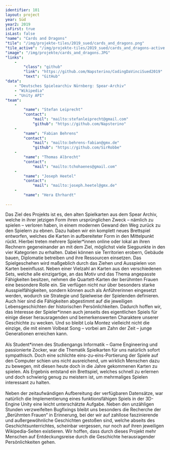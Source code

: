 ```yaml
---
identifier: 101
layout: project
year: Süd
year2: 2019
isFirst: true
isLast: false
"name": "Cards and Dragons"
"tile": "/img/projekte-tiles/2019_sued/cards_and_dragons.png"
"tile_active": "/img/projekte-tiles/2019_sued/cards_and_dragons-active.png"
"image": "/img/projekte/cards_and_dragons.JPG"
"links":
    -
        "class": "github"
        "link": "https://github.com/Napsterino/CodingDaVinciSued2019"
        "text": "GitHub"
"data":
    - "Deutsches Spielearchiv Nürnberg: Spear-Archiv"
    - "Wikipedia"
    - "Unity API"
"team":
    -
        "name": "Stefan Leiprecht"
        "contact":
            "mail": "mailto:stefanleiprecht@gmail.com"
            "github": "https://github.com/Napsterino"
    -
        "name": "Fabian Behrens"
        "contact":
            "mail": "mailto:behrens-fabian@gmx.de"
            "github": "https://github.com/SirRobbe"
    -
        "name": "Thomas Albrecht"
        "contact":
            "mail": "mailto:tchohaenes@gmail.com"
    -
        "name": "Joseph Heetel"
        "contact":
            "mail": "mailto:joseph.heetel@gmx.de"
    -
        "name": "Hera Ehrhardt"
           
---
```

Das Ziel des Projekts ist es, den alten Spielkarten aus dem Spear Archiv, welche in ihrer jetzigen Form ihren ursprünglichen Zweck – nämlich zu spielen – verloren haben, in einem modernen Gewand den Weg zurück zu den Spielern zu ebnen. Dazu haben wir ein komplett neues Brettspiel entworfen, welches die Karten in aufbereiteter Form in den Mittelpunkt rückt. Hierbei treten mehrere Spieler\*innen online oder lokal an ihren Rechnern gegeneinander an mit dem Ziel, möglichst viele Siegpunkte in den vier Kategorien zu erhalten. Dabei können sie Territorien erobern, Gebäude bauen, Diplomatie betreiben und ihre Ressourcen einsetzen. Das Spielgeschehen wird maßgeblich durch das Ziehen und Ausspielen von Karten beeinflusst. Neben einer Vielzahl an Karten aus den verschiedenen Sets, welche alle einzigartige, an das Motiv und das Thema angepasste Fähigkeiten besitzen, nehmen die Quartett-Karten der berühmten Frauen eine besondere Rolle ein. Sie verfügen nicht nur über besonders starke Ausspielfähigkeiten, sondern können auch als Anführerinnen eingesetzt werden, wodurch sie Strategie und Spielweise der Spielenden definieren. Auch hier sind die Fähigkeiten abgestimmt auf die jeweiligen Lebensgeschichten der historischen Persönlichkeiten. Dadurch hoffen wir, das Interesse der Spieler\*innen auch jenseits des eigentlichen Spiels für einige dieser herausragenden und bemerkenswerten Charaktere unserer Geschichte zu wecken. Und so bleibt Lola Montez vielleicht nicht die einzige, die mit einem Volbeat Song – vorbei am Zahn der Zeit – junge Generationen erreichen kann.
<br/><br/>
Als Student\*innen des Studiengangs Informatik – Game Engineering und passionierte Zocker, war die Thematik Spielkarten für uns natürlich sofort sympathisch. Doch eine schlichte eins-zu-eins-Portierung der Spiele auf den Computer schien uns nicht ausreichend, um wirklich Menschen dazu zu bewegen, mit diesen heute doch in die Jahre gekommenen Karten zu spielen. Als Ergebnis entstand ein Brettspiel, welches schnell zu erlernen und doch schwierig genug zu meistern ist, um mehrmaliges Spielen interessant zu halten.
<br/><br/>
Neben der zeitaufwändigen Aufbereitung der verfügbaren Datensätze, war natürlich die Implementierung eines funktionsfähigen Spiels in der 3D-Engine Unity eine leicht unterschätzte Aufgabe. Neben den unzähligen Stunden verzweifelten Bugfixings bleibt uns besonders die Recherche der „Berühmten Frauen“ in Erinnerung, bei der wir auf zahllose faszinierende und außergewöhnliche Geschichten gestoßen sind, welche abseits des Geschichtsunterrichtes, scheinbar vergessen, nur noch auf ihren jeweiligen Wikipedia-Seiten existieren. Wir hoffen, dass durch dieses Projekt mehr Menschen auf Entdeckungsreise durch die Geschichte herausragender Persönlichkeiten gehen.